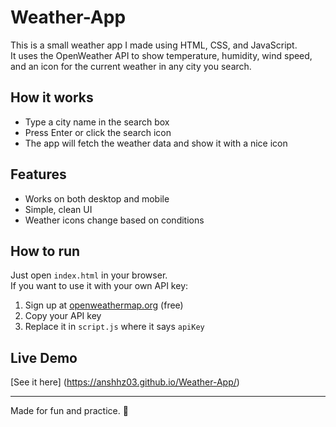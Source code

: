 # Weather-App

This is a small weather app I made using HTML, CSS, and JavaScript.  
It uses the OpenWeather API to show temperature, humidity, wind speed, and an icon for the current weather in any city you search.

## How it works
- Type a city name in the search box
- Press Enter or click the search icon
- The app will fetch the weather data and show it with a nice icon

## Features
- Works on both desktop and mobile
- Simple, clean UI
- Weather icons change based on conditions

## How to run
Just open `index.html` in your browser.  
If you want to use it with your own API key:
1. Sign up at [openweathermap.org](https://openweathermap.org/) (free)
2. Copy your API key
3. Replace it in `script.js` where it says `apiKey`

## Live Demo
[See it here] (https://anshhz03.github.io/Weather-App/)

---

Made for fun and practice. 🙂

